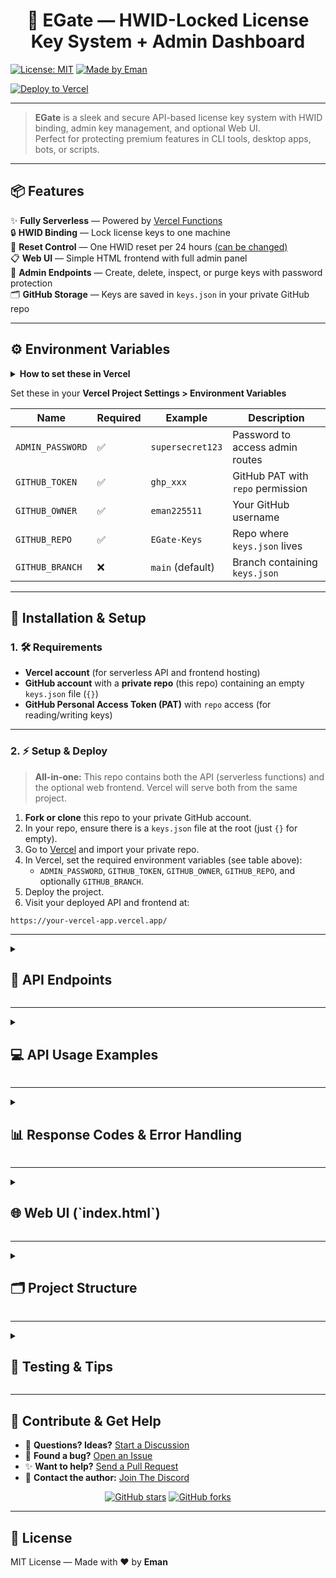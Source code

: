 
<div align="center">
  <h1>🔐 EGate — HWID-Locked License Key System + Admin Dashboard</h1>
</div>

[![License: MIT](https://img.shields.io/badge/license-MIT-blue.svg)](LICENSE)
[![Made by Eman](https://img.shields.io/badge/MADE%20BY-EMAN-ff69b4.svg)](https://github.com/eman225511)


[![Deploy to Vercel](https://vercel.com/button)](https://vercel.com/import)


---

> **EGate** is a sleek and secure API-based license key system with HWID binding, admin key management, and optional Web UI.  
> Perfect for protecting premium features in CLI tools, desktop apps, bots, or scripts.

---

## 📦 Features


✨ <b>Fully Serverless</b> — Powered by <a href="https://vercel.com/docs/functions">Vercel Functions</a><br>
🔒 <b>HWID Binding</b> — Lock license keys to one machine<br>
🔁 <b>Reset Control</b> — One HWID reset per 24 hours <a href="#reset">(can be changed)</a><br>
📋 <b>Web UI</b> — Simple HTML frontend with full admin panel<br>
🧠 <b>Admin Endpoints</b> — Create, delete, inspect, or purge keys with password protection<br>
🗂️ <b>GitHub Storage</b> — Keys are saved in <code>keys.json</code> in your private GitHub repo

---

## ⚙️ Environment Variables


<details>
<summary><b>How to set these in Vercel</b></summary>

> Go to <a href="https://vercel.com/dashboard">Vercel Dashboard</a> → Project → Settings → Environment Variables

</details>

Set these in your <b>Vercel Project Settings &gt; Environment Variables</b>

| Name             | Required | Example                 | Description                             |
|------------------|----------|-------------------------|-----------------------------------------|
| `ADMIN_PASSWORD` | ✅       | `supersecret123`        | Password to access admin routes         |
| `GITHUB_TOKEN`   | ✅       | `ghp_xxx`               | GitHub PAT with `repo` permission       |
| `GITHUB_OWNER`   | ✅       | `eman225511`            | Your GitHub username                    |
| `GITHUB_REPO`    | ✅       | `EGate-Keys`            | Repo where `keys.json` lives            |
| `GITHUB_BRANCH`  | ❌       | `main` (default)        | Branch containing `keys.json`           |

---

## 🚀 Installation & Setup


### 1. 🛠️ Requirements

- **Vercel account** (for serverless API and frontend hosting)
- **GitHub account** with a **private repo** (this repo) containing an empty `keys.json` file (`{}`)
- **GitHub Personal Access Token (PAT)** with `repo` access (for reading/writing keys)

---

### 2. ⚡ Setup & Deploy

> **All-in-one:** This repo contains both the API (serverless functions) and the optional web frontend. Vercel will serve both from the same project.

1. **Fork or clone** this repo to your private GitHub account.
2. In your repo, ensure there is a `keys.json` file at the root (just `{}` for empty).
3. Go to [Vercel](https://vercel.com/import) and import your private repo.
4. In Vercel, set the required environment variables (see table above):
   - `ADMIN_PASSWORD`, `GITHUB_TOKEN`, `GITHUB_OWNER`, `GITHUB_REPO`, and optionally `GITHUB_BRANCH`.
5. Deploy the project.
6. Visit your deployed API and frontend at:

```
https://your-vercel-app.vercel.app/
```

---

<details>
<summary><h2>🔌 API Endpoints</h2></summary>

All requests are `GET` based with query parameters. All endpoints are served from your Vercel deployment, e.g. `https://your-vercel-app.vercel.app/api/ENDPOINT`.

### 🔍 `/verify` — Key Verification & HWID Binding

**Purpose:** Verify a license key and bind it to a hardware ID (HWID) on first use, or validate existing HWID binding.

**Parameters:**
- `key` *(required)* — The license key to verify (e.g., `ABCD-1234-EFGH`)
- `hwid` *(required)* — Hardware ID to bind/verify (e.g., device MAC address, CPU ID, etc.)

**Behavior:**
- ✅ **First call:** Binds the key to the provided HWID
- 🔁 **Subsequent calls:** Validates that the HWID matches the bound one
- ❌ **Invalid key:** Returns error message
- ⚠️ **HWID mismatch:** Returns error if key is bound to different HWID

**Example Request:**
```
GET /api/verify?key=ABCD-1234-EFGH&hwid=MAC-00-11-22-33-44-55
```

**Response Examples:**
```
✅ Success (first binding): "key verified and hwid bound"
✅ Success (valid): "key and hwid verified"
❌ Invalid key: "invalid key"
❌ HWID mismatch: "hwid mismatch"
```

---

### 🔄 `/reset` — HWID Reset (User)

**Purpose:** Reset the HWID binding for a key, allowing it to be bound to a new device. Limited to once every 24 hours per key.

**Parameters:**
- `key` *(required)* — The license key to reset

**Cooldown:** 24 hours (configurable in `api/reset.js`)

**Example Request:**
```
GET /api/reset?key=ABCD-1234-EFGH
```

**Response Examples:**
```
✅ Success: "hwid reset successful"
⏰ Cooldown active: "reset cooldown active. try again in X hours"
❌ Invalid key: "invalid key"
❌ No HWID bound: "no hwid to reset"
```

**Customization:**
To change the cooldown period, edit line **3** in `api/reset.js`:
```js
const Reset_Delay_Hours = 24; // Change this for a different delay
```

---

### 🔑 `/make` *(Admin Only)*

**Purpose:** Generate a new random license key.

**Parameters:**
- `admin` *(required)* — Admin password (set via `ADMIN_PASSWORD` environment variable)

**Example Request:**
```
GET /api/make?admin=supersecret123
```

**Response Examples:**
```
✅ Success: "New key: ABCD-1234-EFGH-5678"
❌ Unauthorized: "forbidden"
```

---

### 📋 `/info` *(Admin Only)*

**Purpose:** View detailed information about a specific license key, including creation time, HWID binding, and reset history.

**Parameters:**
- `key` *(required)* — The license key to inspect
- `admin` *(required)* — Admin password

**Example Request:**
```
GET /api/info?key=ABCD-1234-EFGH&admin=supersecret123
```

**Response Examples:**
```json
✅ Success: {
  "key": "ABCD-1234-EFGH",
  "created": "2025-01-15T10:30:00.000Z",
  "hwid": "MAC-00-11-22-33-44-55",
  "lastReset": "2025-01-20T15:45:00.000Z"
}

❌ Key not found: "key not found"
❌ Unauthorized: "forbidden"
```

---

### 🗑️ `/delete` *(Admin Only)*

**Purpose:** Permanently delete a specific license key from the system.

**Parameters:**
- `key` *(required)* — The license key to delete
- `admin` *(required)* — Admin password

**Example Request:**
```
GET /api/delete?key=ABCD-1234-EFGH&admin=supersecret123
```

**Response Examples:**
```
✅ Success: "key deleted"
❌ Key not found: "key not found"
❌ Unauthorized: "forbidden"
```

---

### ☠️ `/deleteAll` *(Admin Only)*

**Purpose:** **DANGER ZONE** — Permanently delete ALL license keys from the system. Use with extreme caution!

**Parameters:**
- `admin` *(required)* — Admin password

**Example Request:**
```
GET /api/deleteAll?admin=supersecret123
```

**Response Examples:**
```
✅ Success: "all keys deleted"
❌ Unauthorized: "forbidden"
```

> ⚠️ **Warning:** This action is irreversible and will delete all license keys permanently.

---

### 🛠️ `/adminReset` *(Admin Only)*

**Purpose:** Force reset the HWID binding for any key instantly, bypassing the 24-hour cooldown restriction. Useful for customer support scenarios.

**Parameters:**
- `key` *(required)* — The license key to reset
- `admin` *(required)* — Admin password

**Example Request:**
```
GET /api/adminReset?key=ABCD-1234-EFGH&admin=supersecret123
```

**Response Examples:**
```
✅ Success: "admin hwid reset successful"
❌ Key not found: "key not found"
❌ No HWID bound: "no hwid to reset"
❌ Unauthorized: "forbidden"
```

</details>

---

<details>
<summary><h2>💻 API Usage Examples</h2></summary>

### Python

```python
import requests
import json

BASE = "https://your-vercel-app.vercel.app/api"
ADMIN_PASSWORD = "supersecret123"

# Example 1: Verify a key and bind HWID (first time)
def verify_key(key, hwid):
    response = requests.get(f"{BASE}/verify", params={"key": key, "hwid": hwid})
    print(f"Verify Response: {response.text}")
    return response.text

# Example 2: Reset HWID (user)
def reset_hwid(key):
    response = requests.get(f"{BASE}/reset", params={"key": key})
    print(f"Reset Response: {response.text}")
    return response.text

# Example 3: Generate new key (admin)
def create_new_key():
    response = requests.get(f"{BASE}/make", params={"admin": ADMIN_PASSWORD})
    print(f"New Key: {response.text}")
    return response.text

# Example 4: Get key information (admin)
def get_key_info(key):
    response = requests.get(f"{BASE}/info", params={"key": key, "admin": ADMIN_PASSWORD})
    print(f"Key Info: {response.text}")
    try:
        return json.loads(response.text)
    except:
        return response.text

# Example 5: Force reset HWID (admin)
def admin_reset_hwid(key):
    response = requests.get(f"{BASE}/adminReset", params={"key": key, "admin": ADMIN_PASSWORD})
    print(f"Admin Reset: {response.text}")
    return response.text

# Example 6: Delete a specific key (admin)
def delete_key(key):
    response = requests.get(f"{BASE}/delete", params={"key": key, "admin": ADMIN_PASSWORD})
    print(f"Delete Response: {response.text}")
    return response.text

# Usage example:
if __name__ == "__main__":
    # Generate a new key
    new_key_response = create_new_key()
    
    # Extract key from response (assumes format "New key: XXXX-YYYY-ZZZZ")
    if "New key:" in new_key_response:
        key = new_key_response.split("New key: ")[1].strip()
        
        # Verify and bind the key
        verify_key(key, "MAC-00-11-22-33-44-55")
        
        # Get key information
        info = get_key_info(key)
        
        # Reset HWID (admin)
        admin_reset_hwid(key)
```

### JavaScript (Node.js)

```js
const BASE = "https://your-vercel-app.vercel.app/api";
const ADMIN_PASSWORD = "supersecret123";

// Example 1: Verify key with async/await
async function verifyKey(key, hwid) {
    try {
        const response = await fetch(`${BASE}/verify?key=${key}&hwid=${hwid}`);
        const result = await response.text();
        console.log('Verify Result:', result);
        return result;
    } catch (error) {
        console.error('Error verifying key:', error);
    }
}

// Example 2: Create new key (admin)
async function createNewKey() {
    try {
        const response = await fetch(`${BASE}/make?admin=${ADMIN_PASSWORD}`);
        const result = await response.text();
        console.log('New Key:', result);
        return result;
    } catch (error) {
        console.error('Error creating key:', error);
    }
}

// Example 3: Get key info with error handling
async function getKeyInfo(key) {
    try {
        const response = await fetch(`${BASE}/info?key=${key}&admin=${ADMIN_PASSWORD}`);
        const result = await response.text();
        
        // Try to parse as JSON
        try {
            const jsonResult = JSON.parse(result);
            console.log('Key Info (JSON):', jsonResult);
            return jsonResult;
        } catch {
            console.log('Key Info (Text):', result);
            return result;
        }
    } catch (error) {
        console.error('Error getting key info:', error);
    }
}

// Example 4: Complete workflow
async function exampleWorkflow() {
    // Create a new key
    const newKeyResponse = await createNewKey();
    
    if (newKeyResponse && newKeyResponse.includes('New key:')) {
        const key = newKeyResponse.split('New key: ')[1].trim();
        
        // Verify the key with different HWIDs
        await verifyKey(key, 'device-001');
        await verifyKey(key, 'device-002'); // This should fail
        
        // Get key information
        await getKeyInfo(key);
        
        // Reset HWID as admin
        const resetResponse = await fetch(`${BASE}/adminReset?key=${key}&admin=${ADMIN_PASSWORD}`);
        console.log('Admin Reset:', await resetResponse.text());
    }
}

// Run the workflow
exampleWorkflow();
```

### JavaScript (Browser/Frontend)

```js
const API_BASE = "https://your-vercel-app.vercel.app/api";

// Example license verification form handler
document.getElementById('verifyForm').addEventListener('submit', async (e) => {
    e.preventDefault();
    
    const key = document.getElementById('keyInput').value;
    const hwid = document.getElementById('hwidInput').value;
    
    try {
        const response = await fetch(`${API_BASE}/verify?key=${key}&hwid=${hwid}`);
        const result = await response.text();
        
        document.getElementById('result').textContent = result;
        
        if (result.includes('verified')) {
            document.getElementById('result').className = 'success';
        } else {
            document.getElementById('result').className = 'error';
        }
    } catch (error) {
        document.getElementById('result').textContent = 'Network error: ' + error.message;
        document.getElementById('result').className = 'error';
    }
});

// Example admin panel functions
class EGateAdmin {
    constructor(apiBase, adminPassword) {
        this.api = apiBase;
        this.password = adminPassword;
    }
    
    async createKey() {
        const response = await fetch(`${this.api}/make?admin=${this.password}`);
        return await response.text();
    }
    
    async deleteKey(key) {
        const response = await fetch(`${this.api}/delete?key=${key}&admin=${this.password}`);
        return await response.text();
    }
    
    async getKeyInfo(key) {
        const response = await fetch(`${this.api}/info?key=${key}&admin=${this.password}`);
        const text = await response.text();
        try {
            return JSON.parse(text);
        } catch {
            return text;
        }
    }
}

// Usage
const admin = new EGateAdmin(API_BASE, 'yourpassword');
```

### curl (Command Line)

```bash
# Set your API base URL
API_BASE="https://your-vercel-app.vercel.app/api"
ADMIN_PASSWORD="supersecret123"

# Example 1: Verify a key and bind HWID
curl -G "${API_BASE}/verify" \
  --data-urlencode "key=ABCD-1234-EFGH" \
  --data-urlencode "hwid=MAC-00-11-22-33-44-55"

# Example 2: Reset HWID (user)
curl -G "${API_BASE}/reset" \
  --data-urlencode "key=ABCD-1234-EFGH"

# Example 3: Create new key (admin)
curl -G "${API_BASE}/make" \
  --data-urlencode "admin=${ADMIN_PASSWORD}"

# Example 4: Get key information (admin) - formatted JSON output
curl -G "${API_BASE}/info" \
  --data-urlencode "key=ABCD-1234-EFGH" \
  --data-urlencode "admin=${ADMIN_PASSWORD}" | jq '.'

# Example 5: Force reset HWID (admin)
curl -G "${API_BASE}/adminReset" \
  --data-urlencode "key=ABCD-1234-EFGH" \
  --data-urlencode "admin=${ADMIN_PASSWORD}"

# Example 6: Delete a key (admin)
curl -G "${API_BASE}/delete" \
  --data-urlencode "key=ABCD-1234-EFGH" \
  --data-urlencode "admin=${ADMIN_PASSWORD}"

# Example 7: Batch operations script
#!/bin/bash
API_BASE="https://your-vercel-app.vercel.app/api"
ADMIN_PASSWORD="supersecret123"

# Create multiple keys
echo "Creating 5 new keys..."
for i in {1..5}; do
    echo "Key $i:"
    curl -s -G "${API_BASE}/make" --data-urlencode "admin=${ADMIN_PASSWORD}"
    echo
done

# List all keys (you'd need to implement this endpoint or check keys.json)
echo -e "\nDone creating keys!"
```

### PowerShell (Windows)

```powershell
# PowerShell examples for Windows users
$API_BASE = "https://your-vercel-app.vercel.app/api"
$ADMIN_PASSWORD = "supersecret123"

# Function to verify a key
function Verify-EGateKey {
    param(
        [string]$Key,
        [string]$HWID
    )
    
    $uri = "$API_BASE/verify?key=$Key&hwid=$HWID"
    try {
        $response = Invoke-RestMethod -Uri $uri -Method Get
        Write-Host "Verification Result: $response" -ForegroundColor Green
        return $response
    }
    catch {
        Write-Host "Error: $($_.Exception.Message)" -ForegroundColor Red
    }
}

# Function to create a new key
function New-EGateKey {
    $uri = "$API_BASE/make?admin=$ADMIN_PASSWORD"
    try {
        $response = Invoke-RestMethod -Uri $uri -Method Get
        Write-Host "New Key Created: $response" -ForegroundColor Green
        return $response
    }
    catch {
        Write-Host "Error: $($_.Exception.Message)" -ForegroundColor Red
    }
}

# Function to get key information
function Get-EGateKeyInfo {
    param([string]$Key)
    
    $uri = "$API_BASE/info?key=$Key&admin=$ADMIN_PASSWORD"
    try {
        $response = Invoke-RestMethod -Uri $uri -Method Get
        Write-Host "Key Information:" -ForegroundColor Cyan
        $response | ConvertTo-Json -Depth 2 | Write-Host
        return $response
    }
    catch {
        Write-Host "Error: $($_.Exception.Message)" -ForegroundColor Red
    }
}

# Example usage
$newKey = New-EGateKey
if ($newKey -match "New key: (.+)") {
    $keyValue = $matches[1].Trim()
    Write-Host "Extracted key: $keyValue"
    
    # Verify the key
    Verify-EGateKey -Key $keyValue -HWID "WIN-PC-12345"
    
    # Get key info
    Get-EGateKeyInfo -Key $keyValue
}
```

</details>

---

<details>
<summary><h2>📊 Response Codes & Error Handling</h2></summary>

### HTTP Status Codes

All endpoints return **HTTP 200 OK** for both successful and error responses. The actual result is determined by the response body content.

### Common Response Messages

| Response | Meaning | Action Required |
|----------|---------|-----------------|
| `"key verified and hwid bound"` | ✅ First-time verification successful | Key is now bound to HWID |
| `"key and hwid verified"` | ✅ Subsequent verification successful | Key and HWID match |
| `"invalid key"` | ❌ Key doesn't exist | Check key format/validity |
| `"hwid mismatch"` | ❌ Key bound to different HWID | Use correct device or reset HWID |
| `"forbidden"` | ❌ Admin password incorrect | Check ADMIN_PASSWORD |
| `"reset cooldown active. try again in X hours"` | ⏰ Reset attempted too soon | Wait for cooldown or use admin reset |
| `"hwid reset successful"` | ✅ HWID reset completed | Key can now be bound to new device |
| `"admin hwid reset successful"` | ✅ Admin force reset completed | Key can now be bound to new device |
| `"key not found"` | ❌ Key doesn't exist for admin operations | Verify key exists |
| `"no hwid to reset"` | ❌ Key has no HWID binding | Nothing to reset |
| `"key deleted"` | ✅ Key successfully deleted | Key removed from system |
| `"all keys deleted"` | ✅ All keys purged | All keys removed from system |

### Error Handling Best Practices

#### Python Example with Comprehensive Error Handling

```python
import requests
import time
from typing import Dict, Union

class EGateClient:
    def __init__(self, api_base: str, admin_password: str = None):
        self.api_base = api_base
        self.admin_password = admin_password
    
    def verify_key(self, key: str, hwid: str) -> Dict[str, Union[str, bool]]:
        """Verify a key with comprehensive error handling"""
        try:
            response = requests.get(
                f"{self.api_base}/verify",
                params={"key": key, "hwid": hwid},
                timeout=10
            )
            
            result = response.text.strip()
            
            if "key verified and hwid bound" in result:
                return {"success": True, "message": result, "bound": True}
            elif "key and hwid verified" in result:
                return {"success": True, "message": result, "bound": False}
            elif "invalid key" in result:
                return {"success": False, "error": "INVALID_KEY", "message": result}
            elif "hwid mismatch" in result:
                return {"success": False, "error": "HWID_MISMATCH", "message": result}
            else:
                return {"success": False, "error": "UNKNOWN", "message": result}
                
        except requests.exceptions.Timeout:
            return {"success": False, "error": "TIMEOUT", "message": "Request timed out"}
        except requests.exceptions.RequestException as e:
            return {"success": False, "error": "NETWORK", "message": str(e)}
    
    def reset_hwid_with_retry(self, key: str, max_retries: int = 3) -> Dict[str, Union[str, bool]]:
        """Reset HWID with automatic retry on cooldown"""
        for attempt in range(max_retries):
            try:
                response = requests.get(f"{self.api_base}/reset", params={"key": key})
                result = response.text.strip()
                
                if "hwid reset successful" in result:
                    return {"success": True, "message": result}
                elif "reset cooldown active" in result:
                    # Extract hours from message if possible
                    import re
                    hours_match = re.search(r'(\d+(?:\.\d+)?)\s*hours?', result)
                    if hours_match and attempt < max_retries - 1:
                        hours = float(hours_match.group(1))
                        if hours <= 1:  # Only wait if it's reasonable
                            print(f"Cooldown active, waiting {hours * 3600:.0f} seconds...")
                            time.sleep(hours * 3600)
                            continue
                    return {"success": False, "error": "COOLDOWN", "message": result}
                else:
                    return {"success": False, "error": "OTHER", "message": result}
                    
            except Exception as e:
                if attempt == max_retries - 1:
                    return {"success": False, "error": "NETWORK", "message": str(e)}
                time.sleep(2 ** attempt)  # Exponential backoff
        
        return {"success": False, "error": "MAX_RETRIES", "message": "Max retries exceeded"}

# Usage example
client = EGateClient("https://your-app.vercel.app/api", "admin123")

# Verify with error handling
result = client.verify_key("ABCD-1234", "device-001")
if result["success"]:
    print(f"✅ Verification successful: {result['message']}")
else:
    print(f"❌ Verification failed: {result['error']} - {result['message']}")
```

#### JavaScript Example with Promise-based Error Handling

```javascript
class EGateAPI {
    constructor(baseUrl, adminPassword = null) {
        this.baseUrl = baseUrl;
        this.adminPassword = adminPassword;
    }
    
    async makeRequest(endpoint, params = {}) {
        const url = new URL(`${this.baseUrl}/${endpoint}`);
        Object.keys(params).forEach(key => {
            if (params[key] !== null && params[key] !== undefined) {
                url.searchParams.append(key, params[key]);
            }
        });
        
        try {
            const response = await fetch(url, { method: 'GET' });
            
            if (!response.ok) {
                throw new Error(`HTTP ${response.status}: ${response.statusText}`);
            }
            
            const text = await response.text();
            return { success: true, data: text };
            
        } catch (error) {
            return { success: false, error: error.message };
        }
    }
    
    async verifyKey(key, hwid) {
        const result = await this.makeRequest('verify', { key, hwid });
        
        if (!result.success) {
            return { success: false, error: 'NETWORK_ERROR', message: result.error };
        }
        
        const message = result.data.trim();
        
        if (message.includes('key verified and hwid bound')) {
            return { success: true, status: 'BOUND', message };
        } else if (message.includes('key and hwid verified')) {
            return { success: true, status: 'VERIFIED', message };
        } else if (message.includes('invalid key')) {
            return { success: false, error: 'INVALID_KEY', message };
        } else if (message.includes('hwid mismatch')) {
            return { success: false, error: 'HWID_MISMATCH', message };
        } else {
            return { success: false, error: 'UNKNOWN', message };
        }
    }
    
    async createKeyWithValidation() {
        if (!this.adminPassword) {
            return { success: false, error: 'NO_ADMIN_PASSWORD', message: 'Admin password required' };
        }
        
        const result = await this.makeRequest('make', { admin: this.adminPassword });
        
        if (!result.success) {
            return { success: false, error: 'NETWORK_ERROR', message: result.error };
        }
        
        const message = result.data.trim();
        
        if (message.includes('New key:')) {
            const key = message.replace('New key:', '').trim();
            return { success: true, key, message };
        } else if (message.includes('forbidden')) {
            return { success: false, error: 'UNAUTHORIZED', message };
        } else {
            return { success: false, error: 'UNKNOWN', message };
        }
    }
}

// Usage with proper error handling
async function handleLicenseVerification(api, licenseKey, deviceId) {
    try {
        const result = await api.verifyKey(licenseKey, deviceId);
        
        if (result.success) {
            switch (result.status) {
                case 'BOUND':
                    console.log('🔗 License bound to this device');
                    return true;
                case 'VERIFIED':
                    console.log('✅ License verified successfully');
                    return true;
            }
        } else {
            switch (result.error) {
                case 'INVALID_KEY':
                    console.log('❌ Invalid license key');
                    break;
                case 'HWID_MISMATCH':
                    console.log('⚠️ License is bound to a different device');
                    // Offer HWID reset option
                    break;
                case 'NETWORK_ERROR':
                    console.log('🌐 Network error:', result.message);
                    // Implement retry logic
                    break;
                default:
                    console.log('❓ Unknown error:', result.message);
            }
            return false;
        }
    } catch (error) {
        console.error('💥 Unexpected error:', error);
        return false;
    }
}
```

</details>

---

<details>
<summary><h2>🌐 Web UI (`index.html`)</h2></summary>

- 🔐 Check Key
- 🔁 Reset HWID
- 🧑‍💼 Admin Panel (make, delete, inspect, force reset keys)

> 📌 **Configure your API URL:**
> In `index.html`, set your deployed API base URL on **line 96**:
```js
const API = "https://your-vercel-app.vercel.app/api";
```

</details>

---

<details>
<summary><h2>🗂️ Project Structure</h2></summary>

```
EGate/
├── api/                        # 🔌 Serverless API endpoints (Vercel Functions)
│   ├── make.js                 # 🔑 Generate new license keys (admin)
│   ├── verify.js               # ✅ Verify keys & bind/validate HWID
│   ├── reset.js                # 🔄 User HWID reset (24h cooldown)
│   ├── info.js                 # 📋 Get key information (admin)
│   ├── delete.js               # 🗑️ Delete specific key (admin)
│   ├── deleteAll.js            # ☠️ Delete all keys (admin)
│   └── adminReset.js           # 🛠️ Force HWID reset, no cooldown (admin)
├── utils/
│   └── github.js               # 🐙 GitHub API integration utilities
├── keys.json                   # 📦 License keys database (JSON format)
├── index.html                  # 🌐 Web UI & admin dashboard
├── package.json                # 📄 Project dependencies & metadata
├── vercel.json                 # ⚙️ Vercel deployment configuration (auto-generated)
└── README.md                   # 📖 This documentation file
```

### File Descriptions

#### API Endpoints (`/api/` folder)
- **`make.js`** - Creates new random license keys. Requires admin authentication.
- **`verify.js`** - Core verification logic. Binds keys to HWID on first use, validates on subsequent calls.
- **`reset.js`** - Allows users to reset their HWID binding once every 24 hours.
- **`info.js`** - Returns detailed information about a key (creation date, HWID, reset history).
- **`delete.js`** - Removes a specific license key from the system.
- **`deleteAll.js`** - Nuclear option - removes ALL keys (admin only, use with caution).
- **`adminReset.js`** - Instant HWID reset for customer support scenarios.

#### Utilities (`/utils/` folder)
- **`github.js`** - Handles all GitHub API operations (read/write `keys.json`, authentication).

#### Core Files
- **`keys.json`** - The database file stored in your GitHub repo. Structure:
  ```json
  {
    "ABCD-1234-EFGH": {
      "created": "2025-01-15T10:30:00.000Z",
      "hwid": "MAC-00-11-22-33-44-55",
      "lastReset": "2025-01-20T15:45:00.000Z"
    }
  }
  ```
- **`index.html`** - Complete web interface with user verification form and admin panel.

#### Configuration Files
- **`package.json`** - Defines the project as a Node.js application for Vercel.

</details>

---

<details>
<summary><h2>🧪 Testing & Tips</h2></summary>

- Use Postman, Insomnia, curl, or the provided frontend to test endpoints
- All API endpoints are GET-based and require the correct query parameters
- HWID resets are locked to 24h (unless using `/adminReset` as admin)
- All data is stored in your private GitHub repo's `keys.json` file
- Vercel serves both the API and the web UI from the same deployment

</details>

---



## 🤝 Contribute & Get Help

- 💬 <b>Questions? Ideas?</b> <a href="https://github.com/eman225511/EGate/discussions">Start a Discussion</a>
- 🐞 <b>Found a bug?</b> <a href="https://github.com/eman225511/EGate/issues">Open an Issue</a>
- ✨ <b>Want to help?</b> <a href="https://github.com/eman225511/EGate/pulls">Send a Pull Request</a>
- 📧 <b>Contact the author:</b> <a href="https://discord.gg/W5DgDZ4Hu6">Join The Discord</a>

<div align="center">
  <a href="https://github.com/eman225511/EGate"><img src="https://img.shields.io/github/stars/eman225511/EGate?style=social" alt="GitHub stars"></a>
  <a href="https://github.com/eman225511/EGate/fork"><img src="https://img.shields.io/github/forks/eman225511/EGate?style=social" alt="GitHub forks"></a>
</div>

---

## 📄 License

MIT License — Made with ❤️ by **Eman**
